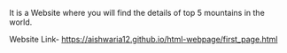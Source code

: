 It is a Website where you will find the details of top 5 mountains in the world.

Website Link- https://aishwaria12.github.io/html-webpage/first_page.html
